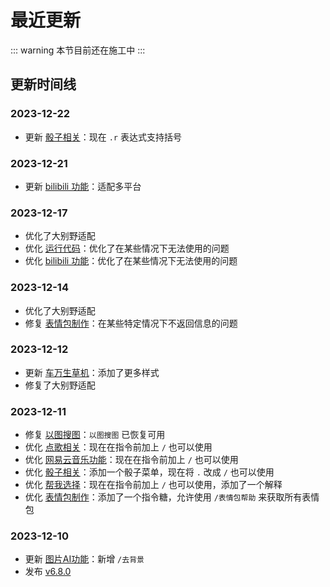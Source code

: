 # 最近更新

::: warning
本节目前还在施工中
:::

## 更新时间线

### 2023-12-22

- 更新 [骰子相关](../function/useful/dice.md)：现在 `.r` 表达式支持括号

### 2023-12-21

- 更新 [bilibili 功能](../function/query/bilibili.md)：适配多平台

### 2023-12-17

- 优化了大别野适配
- 优化 [运行代码](../function/useful/run_code.md)：优化了在某些情况下无法使用的问题
- 优化 [bilibili 功能](../function/query/bilibili.md)：优化了在某些情况下无法使用的问题

### 2023-12-14

- 优化了大别野适配
- 修复 [表情包制作](../function/img/img_meme.md)：在某些特定情况下不返回信息的问题

### 2023-12-12

- 更新 [车万生草机](../function/touhou/touhou_grass.md)：添加了更多样式
- 修复了大别野适配

### 2023-12-11

- 修复 [以图搜图](../function/img/img_search.md#以图搜图)：`以图搜图` 已恢复可用
- 优化 [点歌相关](../function/useful/music.md)：现在在指令前加上 `/` 也可以使用
- 优化 [网易云音乐功能](../function/useful/ncm_plugin.md)：现在在指令前加上 `/` 也可以使用
- 优化 [骰子相关](../function/useful/dice.md)：添加一个骰子菜单，现在将 `.` 改成 `/` 也可以使用
- 优化 [帮我选择](../function/play/help_choose.md)：现在在指令前加上 `/` 也可以使用，添加了一个解释
- 优化 [表情包制作](../function/img/img_meme.md)：添加了一个指令糖，允许使用 `/表情包帮助` 来获取所有表情包

### 2023-12-10

- 更新 [图片AI功能](../function/img/img_deeper.md)：新增 `/去背景`
- 发布 [v6.8.0](v6.8.0.md)
